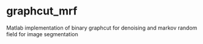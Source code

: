 # graphcut_mrf
Matlab implementation of binary graphcut for denoising and markov random field for image segmentation
